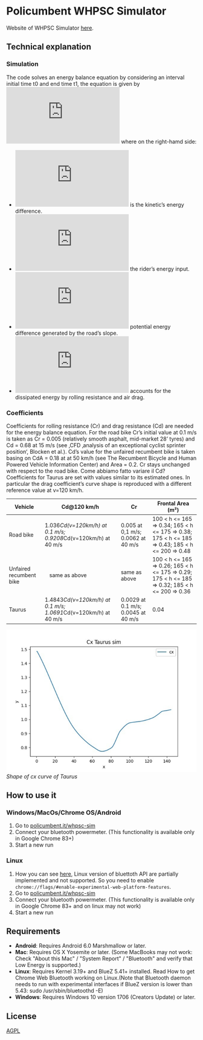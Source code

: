# Policumbent WHPSC Simulator

Website of WHPSC Simulator [here](https://www.policumbent.it/whpsc-sim/).

## Technical explanation

### Simulation

The code solves an energy balance equation by considering an interval initial time t0 and end time t1, the equation is given by ![\Delta Ec = \eta P \Delta t + \Delta Ep - E_diss](https://latex.codecogs.com/gif.latex?%5CDelta%20Ec%20%3D%20%5Ceta%20P%20%5CDelta%20t%20&plus;%20%5CDelta%20Ep%20-%20E_diss)
where on the right-hamd side:

- ![\Delta Ec = Ec(t_1) - Ec(t_0)](https://latex.codecogs.com/gif.latex?%5CDelta%20Ec%20%3D%20Ec%28t_1%29%20-%20Ec%28t_0%29) is the kinetic’s energy difference.
- ![\eta P \Delta t](https://latex.codecogs.com/gif.latex?%5Ceta%20P%20%5CDelta%20t) the rider’s energy input.
- ![\Delta Ep](https://latex.codecogs.com/gif.latex?%5CDelta%20Ep) potential energy difference generated by the road’s slope.
- ![Ediss](https://latex.codecogs.com/gif.latex?Ediss) accounts for the dissipated energy by rolling resistance and air drag.

### Coefficients

Coefficients for rolling resistance (Cr) and drag resistance (Cd) are needed for the energy balance equation.
For the road bike Cr’s initial value at 0.1 m/s is taken as Cr = 0.005 (relatively smooth asphalt, mid-market 28’ tyres) and Cd = 0.68 at 15 m/s (see ‚CFD ‚analysis of an exceptional cyclist sprinter position‘, Blocken et al.).
Cd’s value for the unfaired recumbent bike is taken basing on CdA = 0.18 at at 50 km/h (see The Recumbent Bicycle and Human Powered Vehicle Information Center) and Area = 0.2. Cr stays unchanged with respect to the road bike. Come abbiamo fatto variare il Cd?
Coefficients for Taurus are set with values similar to its estimated ones. In particular the drag coefficient’s curve shape is reproduced with a different reference value at v=120 km/h.

| Vehicle | Cd@120 km/h | Cr | Frontal Area (m²) |
| ------ | ------ | ------ | ------ |
|Road bike | 1.036*Cd(v=120km/h) at 0.1 m/s; 0.9208*Cd(v=120km/h) at 40 m/s | 0.005 at 0,1 m/s; 0.0062 at 40 m/s    | 100 < h <= 165 => 0.34; 165 < h <= 175 => 0.38; 175 < h <= 185 => 0.43; 185 < h <= 200 => 0.48|
Unfaired recumbent bike |    same as above | same as above |  100 < h <= 165 => 0.26; 165 < h <= 175 => 0.29; 175 < h <= 185 => 0.32; 185 < h <= 200 => 0.36 |
Taurus | 1.4843*Cd(v=120km/h) at 0.1 m/s; 1.0691*Cd(v=120km/h) at 40 m/s | 0.0029 at 0.1 m/s;  0.0045 at 40 m/s |0.04 |

![Shape of cx taurus sim](readme_img/cx.jpg)
*Shape of cx curve of Taurus*

## How to use it

### Windows/MacOs/Chrome OS/Android

1. Go to [policumbent.it/whpsc-sim](https://www.policumbent.it/whpsc-sim/)
2. Connect your bluetooth powermeter. (This functionality is available only in Google Chrome 83+)
3. Start a new run

### Linux

1. How you can see [here](https://github.com/WebBluetoothCG/web-bluetooth/blob/gh-pages/implementation-status.md), Linux version of bluettoth API are partially implemented and not supported. So you need to enable `chrome://flags/#enable-experimental-web-platform-features`.
1. Go to [policumbent.it/whpsc-sim](https://www.policumbent.it/whpsc-sim/)
1. Connect your bluetooth powermeter. (This functionality is available only in Google Chrome 83+ and on linux may not work)
1. Start a new run

## Requirements

- **Android**: Requires Android 6.0 Marshmallow or later.
- **Mac**: Requires OS X Yosemite or later. (Some MacBooks may not work: Check "About this Mac" / "System Report" / "Bluetooth" and verify that Low Energy is supported.)
- **Linux**: Requires Kernel 3.19+ and BlueZ 5.41+ installed. Read How to get Chrome Web Bluetooth working on Linux.(Note that Bluetooth daemon needs to run with experimental interfaces if BlueZ version is lower than 5.43: sudo /usr/sbin/bluetoothd -E)
- **Windows**: Requires Windows 10 version 1706 (Creators Update) or later.

## License

[AGPL](https://github.com/policumbent/WHPSC-Sim/blob/master/LICENSE)
